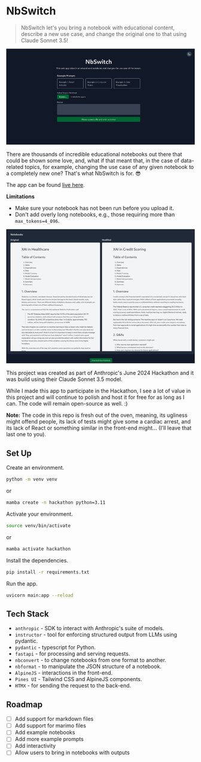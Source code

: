 # NbSwitch

> NbSwitch let's you bring a notebook with educational content, describe a new use case, and change the original one to that using Claude Sonnet 3.5!

![alt text](image.png)

There are thousands of incredible educational notebooks out there that could be shown some love, and, what if that meant that, in the 
case of data-related topics, for example, changing the use case of any given notebook to a completely new one? That's what NbSwitch is for. :sunglasses:

The app can be found [live here](https://nbswitch.fly.dev/). 

**Limitations**
- Make sure your notebook has not been run before you upload it.
- Don't add overly long notebooks, e.g., those requiring more than `max_tokens=4_096`. 

![alt text](image-1.png)

This project was created as part of Anthropic's June 2024 Hackathon and it was build using their Claude Sonnet 3.5 model.

While I made this app to participate in the Hackathon, I see a lot of value in this project and will continue to polish and host it for free 
for as long as I can. The code will remain open-source as well. :)

**Note:** The code in this repo is fresh out of the oven, meaning, its ugliness might offend people, its lack of tests might give 
some a cardiac arrest, and its lack of React or something similar in the front-end might... (I'll leave that last one to you).


## Set Up

Create an environment.

```sh
python -m venv venv
```
or

```sh
mamba create -n hackathon python=3.11
```

Activate your environment.

```sh
source venv/bin/activate
```

or 

```sh
mamba activate hackathon
```

Install the dependencies.

```sh
pip install -r requirements.txt
```

Run the app.

```sh
uvicorn main:app --reload
```


## Tech Stack

- `anthropic` - SDK to interact with Anthropic's suite of models.
- `instructor` - tool for enforcing structured output from LLMs using pydantic.
- `pydantic` - typescript for Python.
- `fastapi` - for processing and serving requests.
- `nbconvert` - to change notebooks from one format to another.
- `nbformat` - to manipulate the JSON structure of a notebook.
- `AlpineJS` - interactions in the front-end.
- `Pines UI` - Tailwind CSS and AlpineJS components.
- `HTMX` - for sending the request to the back-end.


## Roadmap

- [ ] Add support for markdown files
- [ ] Add support for marimo files
- [ ] Add example notebooks
- [ ] Add more example prompts
- [ ] Add interactivity
- [ ] Allow users to bring in notebooks with outputs